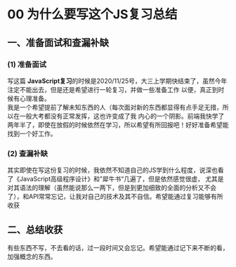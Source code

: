 # 00 为什么要写这个JS复习总结

## 一、准备面试和查漏补缺

### **(1) 准备面试**
写这篇 **JavaScript复习**的时候是2020/11/25号，大三上学期快结束了，虽然今年注定不能出去，但是还是希望进行一轮复习，并做一些准备工作
以便，真正到时候有心理准备。    
我是一个希望提前了解未知东西的人（每次面对新的东西都显得有点手足无措，所以在一般大考都没有正常发挥，这也许变成了我
内心的一个阴影。前端我快学了两年半了，即使在放假的时候依然在学习，所以希望有所回报吧！好好准备希望能找到一个好工作。

### **(2) 查漏补缺**
其实即使在写这份复习的时候，我依然不知道自己的JS学到什么程度，说深也看了《JavaScript高级程序设计》和"犀牛书“几遍了，但是依然感觉很虚，
尤其是对其语法的理解（虽然能说那么一两下，但是到更加细致的全面的分析又不会了），和API常常忘记，让我对自己的技术及其不自信。希望能通过复习能够有所收获

## 二、总结收获
有些东西不写，不去看的话，过一段时间又会忘记。希望能通过记下来不断的看，加强概念的东西。
